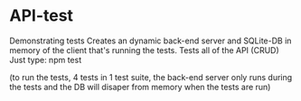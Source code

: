 # API-test
Demonstrating tests
Creates an dynamic back-end server and SQLite-DB in memory of the client that's running the tests.
Tests all of the API (CRUD) 
Just type: 
npm test 

(to run the tests, 4 tests in 1 test suite, the back-end server only runs during the tests and the DB will disaper from memory when the tests are run)
